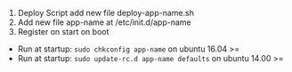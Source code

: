 1. Deploy Script add new file deploy-app-name.sh
2. Add new file app-name at /etc/init.d/app-name
3. Register on start on boot
- Run at startup: ```sudo chkconfig app-name``` on ubuntu 16.04 >= 
- Run at startup: ```sudo update-rc.d app-name defaults``` on ubuntu 14.00 >=
